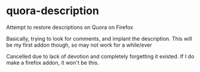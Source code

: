 # quora-description
Attempt to restore descriptions on Quora on Firefox

Basically, trying to look for comments, and implant the description.
This will be my first addon though, so may not work for a while/ever

Cancelled due to lack of devotion and completely forgetting it existed. If I do make a firefox addon, it won't be this.
